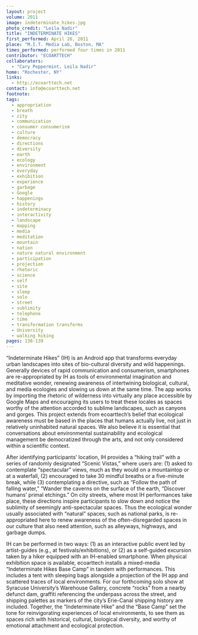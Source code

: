 ```yaml
---
layout: project
volume: 2011
image: indeterminate_hikes.jpg
photo_credit: "Leila Nadir"
title: "INDETERMINATE HIKES"
first_performed: April 26, 2011
place: "M.I.T. Media Lab, Boston, MA"
times_performed: performed four times in 2011
contributor: "ECOARTTECH"
collaborators: 
  - "Cary Peppermint, Leila Nadir"
home: "Rochester, NY"
links: 
  - http://ecoarttech.net
contact: info@ecoarttech.net
footnote: 
tags: 
  - appropriation
  - breath
  - city
  - communication
  - consumer consumerism
  - culture
  - democracy
  - directions
  - diversity
  - earth
  - ecology
  - environment
  - everyday
  - exhibition
  - experience
  - garbage
  - Google
  - happenings
  - history
  - indeterminacy
  - interactivity
  - landscape
  - mapping
  - media
  - meditation
  - mountain
  - nation
  - nature natural environment
  - participation
  - projection
  - rhetoric
  - science
  - self
  - site
  - sleep
  - solo
  - street
  - sublimity
  - telephone
  - time
  - transformation transforms
  - University
  - walking hiking
pages: 138-139
---
```


“Indeterminate Hikes” (IH) is an Android app that transforms everyday urban landscapes into sites of bio-cultural diversity and wild happenings. Generally devices of rapid communication and consumerism, smartphones are re-appropriated by IH as tools of environmental imagination and meditative wonder, renewing awareness of intertwining biological, cultural, and media ecologies and slowing us down at the same time. The app works by importing the rhetoric of wilderness into virtually any place accessible by Google Maps and encouraging its users to treat these locales as spaces worthy of the attention accorded to sublime landscapes, such as canyons and gorges. This project extends from ecoarttech’s belief that ecological awareness must be based in the places that humans actually live, not just in relatively uninhabited natural spaces. We also believe it is essential that conversations about environmental sustainability and ecological management be democratized through the arts, and not only considered within a scientific context. 

After identifying participants’ location, IH provides a “hiking trail” with a series of randomly designated “Scenic Vistas,” where users are: (1) asked to contemplate “spectacular” views, much as they would on a mountaintop or at a waterfall, (2) encouraged to take 30 mindful breaths or a five-minute break, while (3) contemplating a directive, such as “Follow the path of falling water,” “Wander the caverns on the surface of the earth, “Discover humans’ primal etchings.” On city streets, where most IH performances take place, these directions inspire participants to slow down and notice the sublimity of seemingly anti-spectacular spaces. Thus the ecological wonder usually associated with “natural” spaces, such as national parks, is re-appropriated here to renew awareness of the often-disregarded spaces in our culture that also need attention, such as alleyways, highways, and garbage dumps. 

IH can be performed in two ways: (1) as an interactive public event led by artist-guides (e.g., at festivals/exhibitions), or (2) as a self-guided excursion taken by a hiker equipped with an IH-enabled smartphone. When physical exhibition space is available, ecoarttech installs a mixed-media “Indeterminate Hikes Base Camp” in tandem with performances. This includes a tent with sleeping bags alongside a projection of the IH app and scattered traces of local environments. For our forthcoming solo show at Syracuse University’s Warehouse Gallery, concrete “rocks” from a nearby defunct dam, graffiti referencing the underpass across the street, and shipping palettes as markers of the city’s Erie-Canal shipping history are included. Together, the “Indeterminate Hike” and the “Base Camp” set the tone for reinvigorating experiences of local environments, to see them as spaces rich with historical, cultural, biological diversity, and worthy of emotional attachment and ecological protection.
